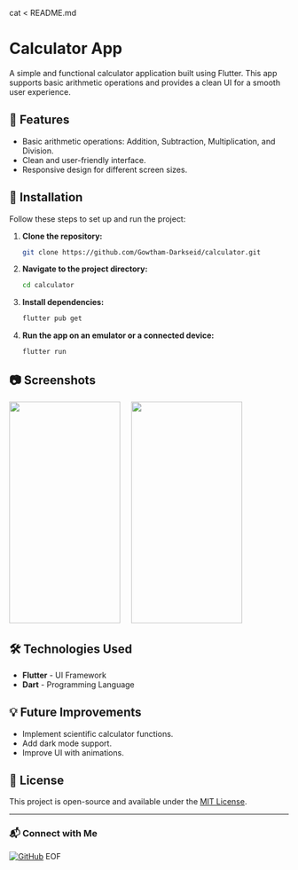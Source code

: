 cat <<EOF > README.md
# Calculator App

A simple and functional calculator application built using Flutter. This app supports basic arithmetic operations and provides a clean UI for a smooth user experience.

## 📌 Features
- Basic arithmetic operations: Addition, Subtraction, Multiplication, and Division.
- Clean and user-friendly interface.
- Responsive design for different screen sizes.

## 🚀 Installation  

Follow these steps to set up and run the project:  

1. **Clone the repository:**  
   ```bash
   git clone https://github.com/Gowtham-Darkseid/calculator.git
   ```

2. **Navigate to the project directory:**  
   ```bash
   cd calculator
   ```

3. **Install dependencies:**  
   ```bash
   flutter pub get
   ```

4. **Run the app on an emulator or a connected device:**  
   ```bash
   flutter run
   ```


## 📷 Screenshots
<img src="https://github.com/user-attachments/assets/b5e5f174-73e7-4ae7-8968-99b71044e372" width="200" height="400">  &nbsp;&nbsp;&nbsp;   <img src="https://github.com/user-attachments/assets/692fa257-912e-4e55-91fa-e214cd907695" width="200" height="400"> 


## 🛠 Technologies Used
- **Flutter** - UI Framework
- **Dart** - Programming Language

## 💡 Future Improvements
- Implement scientific calculator functions.
- Add dark mode support.
- Improve UI with animations.

## 📝 License
This project is open-source and available under the [MIT License](LICENSE).

---

### 📬 Connect with Me
[![GitHub](https://img.shields.io/badge/GitHub-@Gowtham--Darkseid-black?style=flat&logo=github)](https://github.com/Gowtham-Darkseid)
EOF
